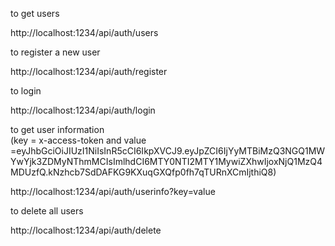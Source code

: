 to get users

http://localhost:1234/api/auth/users


to register a new user

http://localhost:1234/api/auth/register


to login

http://localhost:1234/api/auth/login


to get user information   
(key  = x-access-token  and value =eyJhbGciOiJIUzI1NiIsInR5cCI6IkpXVCJ9.eyJpZCI6IjYyMTBiMzQ3NGQ1MWYwYjk3ZDMyNThmMCIsImlhdCI6MTY0NTI2MTY1MywiZXhwIjoxNjQ1MzQ4MDUzfQ.kNzhcb7SdDAFKG9KXuqGXQfp0fh7qTURnXCmIjthiQ8)

http://localhost:1234/api/auth/userinfo?key=value

to delete all users

http://localhost:1234/api/auth/delete



